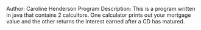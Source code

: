 Author: Caroline Henderson
Program Description:
This is a program written in java that contains 2 calcultors. One calculator prints out your mortgage value and the other returns the interest earned after a CD has matured.